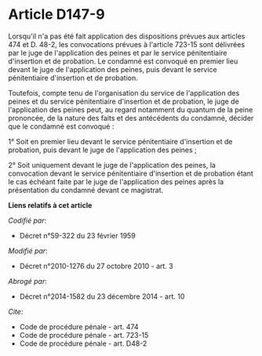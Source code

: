 # Article D147-9

Lorsqu'il n'a pas été fait application des dispositions prévues aux articles 474 et D. 48-2, les convocations prévues à
l'article 723-15 sont délivrées par le juge de l'application des peines et par le service pénitentiaire d'insertion et de
probation. Le condamné est convoqué en premier lieu devant le juge de l'application des peines, puis devant le service
pénitentiaire d'insertion et de probation. 

Toutefois, compte tenu de l'organisation du service de l'application des peines et du service pénitentiaire d'insertion et de
probation, le juge de l'application des peines peut, au regard notamment du quantum de la peine prononcée, de la nature des
faits et des antécédents du condamné, décider que le condamné est convoqué : 

1° Soit en premier lieu devant le service pénitentiaire d'insertion et de probation, puis devant le juge de l'application des
peines ; 

2° Soit uniquement devant le juge de l'application des peines, la convocation devant le service pénitentiaire d'insertion et
de probation étant le cas échéant faite par le juge de l'application des peines après la présentation du condamné devant ce
magistrat.

**Liens relatifs à cet article**

_Codifié par_:

  - Décret n°59-322 du 23 février 1959

_Modifié par_:

  - Décret n°2010-1276 du 27 octobre 2010 - art. 3

_Abrogé par_:

  - Décret n°2014-1582 du 23 décembre 2014 - art. 10

_Cite_:

  - Code de procédure pénale - art. 474
  - Code de procédure pénale - art. 723-15
  - Code de procédure pénale - art. D48-2
